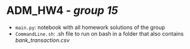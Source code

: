 # ADM_HW4 - *group 15*

* `main.py`: notebook with all homework solutions of the group
* `CommandLine.sh`: .sh file to run on bash in a folder that also contains *bank_transaction.csv*

